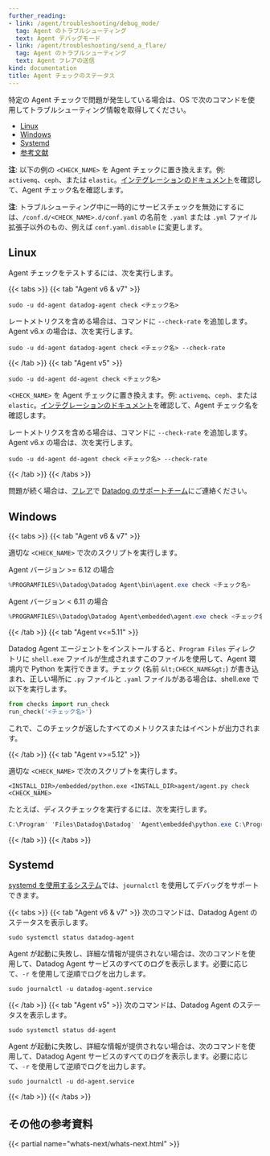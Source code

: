 ```yaml
---
further_reading:
- link: /agent/troubleshooting/debug_mode/
  tag: Agent のトラブルシューティング
  text: Agent デバッグモード
- link: /agent/troubleshooting/send_a_flare/
  tag: Agent のトラブルシューティング
  text: Agent フレアの送信
kind: documentation
title: Agent チェックのステータス
---
```


特定の Agent チェックで問題が発生している場合は、OS で次のコマンドを使用してトラブルシューティング情報を取得してください。

- [Linux](#linux)
- [Windows](#windows)
- [Systemd](#systemd)
- [参考文献](#further-reading)

**注**: 以下の例の `<CHECK_NAME>` を Agent チェックに置き換えます。例: `activemq`、`ceph`、または `elastic`。[インテグレーションのドキュメント][1]を確認して、Agent チェック名を確認します。

**注**: トラブルシューティング中に一時的にサービスチェックを無効にするには、`/conf.d/<CHECK_NAME>.d/conf.yaml` の名前を `.yaml` または `.yml` ファイル拡張子以外のもの、例えば `conf.yaml.disable` に変更します。

## Linux

Agent チェックをテストするには、次を実行します。

{{< tabs >}}
{{< tab "Agent v6 & v7" >}}

```shell
sudo -u dd-agent datadog-agent check <チェック名>
```

レートメトリクスを含める場合は、コマンドに `--check-rate` を追加します。Agent v6.x の場合は、次を実行します。

```shell
sudo -u dd-agent datadog-agent check <チェック名> --check-rate
```

{{< /tab >}}
{{< tab "Agent v5" >}}

```shell
sudo -u dd-agent dd-agent check <チェック名>
```

`<CHECK_NAME>` を Agent チェックに置き換えます。例: `activemq`、`ceph`、または `elastic`。[インテグレーションのドキュメント][4]を確認して、Agent チェック名を確認します。

レートメトリクスを含める場合は、コマンドに `--check-rate` を追加します。Agent v6.x の場合は、次を実行します。

```shell
sudo -u dd-agent dd-agent check <チェック名> --check-rate
```

{{< /tab >}}
{{< /tabs >}}

問題が続く場合は、[フレア][2]で [Datadog のサポートチーム][1]にご連絡ください。

## Windows

{{< tabs >}}
{{< tab "Agent v6 & v7" >}}

適切な `<CHECK_NAME>` で次のスクリプトを実行します。

Agent バージョン >= 6.12 の場合

```powershell
%PROGRAMFILES%\Datadog\Datadog Agent\bin\agent.exe check <チェック名>
```

Agent バージョン < 6.11 の場合

```powershell
%PROGRAMFILES%\Datadog\Datadog Agent\embedded\agent.exe check <チェック名>
```

{{< /tab >}}
{{< tab "Agent v<=5.11" >}}

<mrk mid="160" mtype="seg">Datadog Agent エージェントをインストールすると、`Program Files` ディレクトリに `shell.exe` ファイルが生成されます</mrk><mrk mid="161" mtype="seg">このファイルを使用して、Agent 環境内で Python を実行できます。</mrk><mrk mid="162" mtype="seg">チェック (名前 `&lt;CHECK_NAME&gt;`) が書き込まれ、正しい場所に `.py` ファイルと `.yaml` ファイルがある場合は、shell.exe で以下を実行します。</mrk>

```python
from checks import run_check
run_check('<チェック名>')
```

これで、このチェックが返したすべてのメトリクスまたはイベントが出力されます。

{{< /tab >}}
{{< tab "Agent v>=5.12" >}}

適切な `<CHECK_NAME>` で次のスクリプトを実行します。

`<INSTALL_DIR>/embedded/python.exe <INSTALL_DIR>agent/agent.py check <CHECK_NAME>`

たとえば、ディスクチェックを実行するには、次を実行します。

```powershell
C:\Program' 'Files\Datadog\Datadog' 'Agent\embedded\python.exe C:\Program' 'Files\Datadog\Datadog' 'Agent\agent\agent.py check disk
```

{{< /tab >}}
{{< /tabs >}}

## Systemd

[systemd を使用するシステム][3]では、`journalctl` を使用してデバッグをサポートできます。

{{< tabs >}}
{{< tab "Agent v6 & v7" >}}
次のコマンドは、Datadog Agent のステータスを表示します。

```shell
sudo systemctl status datadog-agent
```

<mrk mid="175" mtype="seg">Agent が起動に失敗し、詳細な情報が提供されない場合は、次のコマンドを使用して、Datadog Agent サービスのすべてのログを表示します。</mrk><mrk mid="176" mtype="seg">必要に応じて、`-r` を使用して逆順でログを出力します。</mrk>

```shell
sudo journalctl -u datadog-agent.service
```

{{< /tab >}}
{{< tab "Agent v5" >}}
次のコマンドは、Datadog Agent のステータスを表示します。

```shell
sudo systemctl status dd-agent
```

<mrk mid="175" mtype="seg">Agent が起動に失敗し、詳細な情報が提供されない場合は、次のコマンドを使用して、Datadog Agent サービスのすべてのログを表示します。</mrk><mrk mid="176" mtype="seg">必要に応じて、`-r` を使用して逆順でログを出力します。</mrk>

```shell
sudo journalctl -u dd-agent.service
```

{{< /tab >}}
{{< /tabs >}}

## その他の参考資料

{{< partial name="whats-next/whats-next.html" >}}

[1]: /ja/integrations/
[2]: /ja/agent/troubleshooting/send_a_flare/
[3]: https://github.com/DataDog/datadog-agent/blob/master/docs/agent/changes.md#service-lifecycle-commands
[4]: /ja/integrations/